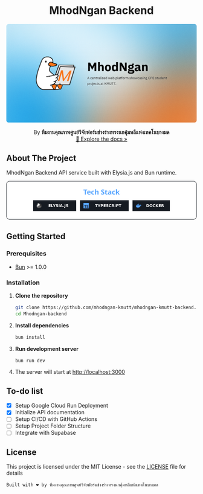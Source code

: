 <h1 align="center">MhodNgan Backend</h3>


![banner](./images/Banner.png)

<p align="center">By <b>ทีมงานคุณภาพศูนย์วิจัยฟอร์มช่างร่างทรงนกคุ้มหลีแห่งเทคโนบางมด</b>
<br />
<a href="https://mhodngan-785868412143.asia-southeast1.run.app/openapi">📖 Explore the docs »</a>
</p>



## About The Project

MhodNgan Backend API service built with Elysia.js and Bun runtime.

<p align="center">
  <img src="./images/techstack-cards.svg" alt="Tech Stack" />
</p>

## Getting Started

### Prerequisites

- [Bun](https://bun.sh/) >= 1.0.0

### Installation

1. **Clone the repository**
   ```bash
   git clone https://github.com/mhodngan-kmutt/mhodngan-kmutt-backend.git
   cd Mhodngan-backend
   ```

2. **Install dependencies**
   ```bash
   bun install
   ```

3. **Run development server**
   ```bash
   bun run dev
   ```

4. The server will start at [http://localhost:3000](http://localhost:3000)

## To-do list
- [x] Setup Google Cloud Run Deployment
- [x] Initialize API documentation
- [ ] Setup CI/CD with GitHub Actions
- [ ] Setup Project Folder Structure
- [ ] Integrate with Supabase

## License

This project is licensed under the MIT License - see the [LICENSE](LICENSE) file for details


```
Built with ❤️ by ทีมงานคุณภาพศูนย์วิจัยฟอร์มช่างร่างทรงนกคุ้มหลีแห่งเทคโนบางมด
```